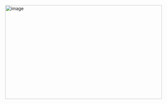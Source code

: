 <img width="498" height="299" alt="image" src="https://github.com/user-attachments/assets/a847ae5a-c74a-4757-87ab-0d3377824bef" />
